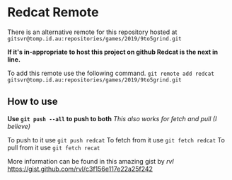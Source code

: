 # Redcat Remote

There is an alternative remote for this repository hosted at `gitsvr@tomp.id.au:repositories/games/2019/9to5grind.git`

**If it's in-appropriate to host this project on github Redcat is the next in line.**

To add this remote use the following command.
`git remote add redcat gitsvr@tomp.id.au:repositories/games/2019/9to5grind.git`

## How to use

**Use `git push --all` to push to both**
*This also works for fetch and pull (I believe)*

To push to it use `git push redcat`
To fetch from it use `git fetch redcat`
To pull from it use `git fetch recat`

More information can be found in this amazing gist by *rvl*
https://gist.github.com/rvl/c3f156e117e22a25f242